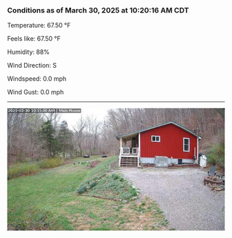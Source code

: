 ### Conditions as of March 30, 2025 at 10:20:16 AM CDT 

Temperature: 67.50 &deg;F

Feels like: 67.50 &deg;F

Humidity: 88%

Wind Direction: S

Windspeed: 0.0 mph

Wind Gust: 0.0 mph

---

<img src="./images/latest.jpeg"/>


